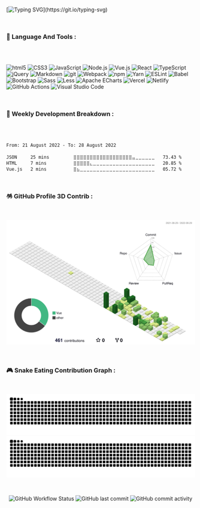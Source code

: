 <br />

[![Typing SVG](https://readme-typing-svg.herokuapp.com?font=Fira+Code&size=40&pause=1000&color=000000&vCenter=true&width=435&height=70&lines=hello%2C+world;%E4%BD%A0%E5%A5%BD%EF%BC%8C%E4%B8%96%E7%95%8C;%E3%81%93%E3%82%93%E3%81%AB%E3%81%A1%E3%81%AF%E3%80%81%E4%B8%96%E7%95%8C;%EC%95%88%EB%85%95%2C+%EC%84%B8%EC%83%81.;%D0%97%D0%B4%D1%80%D0%B0%D0%B2%D1%81%D1%82%D0%B2%D1%83%D0%B9%2C+%D0%BC%D0%B8%D1%80;Bonjour%2C+le+monde.;Hallo%2C+Welt;Hola%2C+mundo.;%E0%B8%AA%E0%B8%A7%E0%B8%B1%E0%B8%AA%E0%B8%94%E0%B8%B5%E0%B9%82%E0%B8%A5%E0%B8%81;Ch%C3%A0o+th%E1%BA%BF+gi%E1%BB%9Bi.;%D9%85%D8%B1%D8%AD%D8%A8%D8%A7+%D8%A7%D9%84%D8%B9%D8%A7%D9%84%D9%85;%D8%B3%D9%84%D8%A7%D9%85+%D8%AF%D9%86%DB%8C%D8%A7;Salve%2C+mundo;Ol%C3%A1%2C+mundo;Merhaba%2C+d%C3%BCnya.;%CE%93%CE%B5%CE%B9%CE%B1+%CF%83%CE%BF%CF%85%2C+%CE%BA%CF%8C%CF%83%CE%BC%CE%B5.;%D7%A9%D7%9C%D7%95%D7%9D%2C+%D7%A2%D7%95%D7%9C%D7%9D.;Ciao%2C+mondo;Zdravo%2C+svete.;%D0%9F%D1%80%D0%B8%D0%B2%D1%96%D1%82%2C+%D1%81%D0%B2%D1%96%D1%82.)](https://git.io/typing-svg)

<br />

### 🔖 Language And Tools :

<br />
<br />

<p>
  <img alt="html5" src="https://img.shields.io/badge/-HTML5-E34F26?style=flat-square&logo=html5&logoColor=white" />
  <img alt="CSS3" src="https://img.shields.io/badge/-CSS3-1572B6?style=flat-square&logo=CSS3&logoColor=white" />
  <img alt="JavaScript" src="https://img.shields.io/badge/-JavaScript-F7DF1E?style=flat-square&logo=JavaScript&logoColor=white" />
  <img alt="Node.js" src="https://img.shields.io/badge/-Node.js-339933?style=flat-square&logo=Node.js&logoColor=white" />
  <img alt="Vue.js" src="https://img.shields.io/badge/-Vue.js-4FC08D?style=flat-square&logo=Vue.js&logoColor=white" />
  <img alt="React" src="https://img.shields.io/badge/-React-45b8d8?style=flat-square&logo=react&logoColor=white" />
  <img alt="TypeScript" src="https://img.shields.io/badge/-TypeScript-007ACC?style=flat-square&logo=typescript&logoColor=white" />
  <img alt="jQuery" src="https://img.shields.io/badge/-jQuery-0769AD?style=flat-square&logo=jQuery&logoColor=white" />
  <img alt="Markdown" src="https://img.shields.io/badge/-Markdown-000000?style=flat-square&logo=Markdown&logoColor=white" />
  <img alt="git" src="https://img.shields.io/badge/-Git-F05032?style=flat-square&logo=git&logoColor=white" />
  <img alt="Webpack" src="https://img.shields.io/badge/-Webpack-8DD6F9?style=flat-square&logo=webpack&logoColor=white" />
  <img alt="npm" src="https://img.shields.io/badge/-NPM-CB3837?style=flat-square&logo=npm&logoColor=white" />
  <img alt="Yarn" src="https://img.shields.io/badge/-Yarn-2C8EBB?style=flat-square&logo=Yarn&logoColor=white" />
  <img alt="ESLint" src="https://img.shields.io/badge/-ESLint-4B32C3?style=flat-square&logo=ESLint&logoColor=white" />
  <img alt="Babel" src="https://img.shields.io/badge/-Babel-F9DC3E?style=flat-square&logo=Babel&logoColor=white" />
  <img alt="Bootstrap" src="https://img.shields.io/badge/-Bootstrap-7952B3?style=flat-square&logo=Bootstrap&logoColor=white" />
  <img alt="Sass" src="https://img.shields.io/badge/-Sass-CC6699?style=flat-square&logo=sass&logoColor=white" />
  <img alt="Less" src="https://img.shields.io/badge/-Less-1D365D?style=flat-square&logo=Less&logoColor=white" />
  <img alt="Apache ECharts" src="https://img.shields.io/badge/-Apache_ECharts-AA344D?style=flat-square&logo=Apache-ECharts&logoColor=white" />
  <img alt="Vercel" src="https://img.shields.io/badge/-Vercel-000000?style=flat-square&logo=Vercel&logoColor=white" />  
  <img alt="Netlify" src="https://img.shields.io/badge/-Netlify-00C7B7?style=flat-square&logo=Netlify&logoColor=white" />
  <img alt="GitHub Actions" src="https://img.shields.io/badge/-GitHub Actions-2088FF?style=flat-square&logo=GitHub Actions&logoColor=white" />
  <img alt="Visual Studio Code" src="https://img.shields.io/badge/-Visual Studio Code-007ACC?style=flat-square&logo=Visual Studio Code&logoColor=white" />
</p>

<br />

### 🌠 Weekly Development Breakdown :

<br />
<br />

<!--START_SECTION:waka-->

```text
From: 21 August 2022 - To: 28 August 2022

JSON     25 mins         ⣿⣿⣿⣿⣿⣿⣿⣿⣿⣿⣿⣿⣿⣿⣿⣿⣿⣿⣤⣀⣀⣀⣀⣀⣀   73.43 %
HTML     7 mins          ⣿⣿⣿⣿⣿⣄⣀⣀⣀⣀⣀⣀⣀⣀⣀⣀⣀⣀⣀⣀⣀⣀⣀⣀⣀   20.85 %
Vue.js   2 mins          ⣿⣦⣀⣀⣀⣀⣀⣀⣀⣀⣀⣀⣀⣀⣀⣀⣀⣀⣀⣀⣀⣀⣀⣀⣀   05.72 %
```

<!--END_SECTION:waka-->

<br />

### 🪅 GitHub Profile 3D Contrib :

<br />

![](./profile-3d-contrib/profile-green-animate.svg)

<br />

### 🎮 Snake Eating Contribution Graph :

<br />

![github contribution grid snake animation](https://raw.githubusercontent.com/Turing-bot/Turing-bot/output/github-contribution-grid-snake-dark.svg#gh-dark-mode-only)
![github contribution grid snake animation](https://raw.githubusercontent.com/Turing-bot/Turing-bot/output/github-contribution-grid-snake.svg#gh-light-mode-only)

<br />



<p align="center">
  <img alt="GitHub Workflow Status" src="https://img.shields.io/github/workflow/status/Turing-bot/Turing-bot/Waka%20Readme?label=Workflows">
  <img alt="GitHub last commit" src="https://img.shields.io/github/last-commit/Turing-bot/Turing-bot">
  <img alt="GitHub commit activity" src="https://img.shields.io/github/commit-activity/m/Turing-bot/Turing-bot">
</p>
